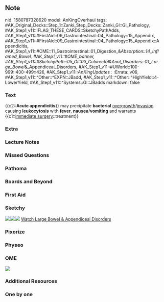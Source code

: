 ## Note
nid: 1580787328620
model: AnKingOverhaul
tags: #AK_Original_Decks::Step_1::Zanki_Step_Decks::Zanki_GI::GI_Pathology, #AK_Step1_v11::!FLAG_THESE_CARDS::SketchyPathAdds, #AK_Step1_v11::#FirstAid::09_Gastrointestinal::04_Pathology::15_Appendix, #AK_Step1_v11::#FirstAid::09_Gastrointestinal::04_Pathology::15_Appendix::Appendicitis, #AK_Step1_v11::#OME::11_Gastrointestinal::01_Digestion_&_Absorption::14_Inflamed_Bowel, #AK_Step1_v11::#OME_banner, #AK_Step1_v11::#SketchyPath::05_GI::03_Colorectal_&_Anal_Disorders::01_Large_Bowel_&_Appendiceal_Disorders, #AK_Step1_v11::#UWorld::100-999::400-499::426, #AK_Step1_v11::$AnKingUpdates::$Errata::v09, #AK_Step1_v11::^Other::^EXPN::JBadd, #AK_Step1_v11::^Other::^HighYield::4-LowerYield, #AK_Step1_v11::^Systems::GI::JBadds
markdown: false

### Text
{{c2::<b>Acute appendicitis</b>}} may precipitate <b>bacterial</b>
<u>overgrowth</u>/<u>invasion</u> causing <b>leukocytosis</b> with
<b>fever</b>, <b>nausea</b>/<b>vomiting</b> and warrants
{{c1::<u>immediate surgery</u>::treatment}}

### Extra


### Lecture Notes


### Missed Questions


### Pathoma


### Boards and Beyond


### First Aid


### Sketchy
<img src=
"Screen%20Shot%202020-02-03%20at%2010.36.59%20PM.JPG"><img src=
"Screen%20Shot%202020-02-03%20at%2010.37.07%20PM.JPG"><img src=
"Zoverall%20picture%20(41)_1566160514431.JPG"> <a href=
"https://dashboard.sketchy.com/study/medical/courses/medical-pathophysiology/units/medical-pathophysiology-gi/videos/medical-pathophysiology-gi-colorectal-and-anal-disorders-large-bowel-and-appendiceal-disorders?utm_source=anki&utm_medium=partnership&utm_campaign=february_update&utm_content=medical">
Watch Large Bowel & Appendiceal Disorders</a>

### Pixorize


### Physeo


### OME
<div class="ome-widget">
  <a href="https://onlinemeded.org?ref=anki"><img src=
  "_OME_AnkiFlashcards_General_4.png"></a>
</div>

### Additional Resources


### One by one

